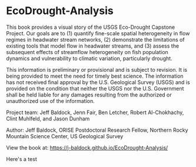 # EcoDrought-Analysis

This book provides a visual story of the USGS Eco-Drought Capstone Project. Our goals are to (1) quantify fine-scale spatial heterogeneity in flow regimes in headwater stream networks, (2) demonstrate the limitations of existing tools that model flow in headwater streams, and (3) assess the subsequent effects of streamflow heterogeneity on fish population dynamics and vulnerability to climatic variation, particularly drought.

This information is preliminary or provisional and is subject to revision. It is being provided to meet the need for timely best science. The information has not received final approval by the U.S. Geological Survey (USGS) and is provided on the condition that neither the USGS nor the U.S. Government shall be held liable for any damages resulting from the authorized or unauthorized use of the information.

Project team: Jeff Baldock, Jenn Fair, Ben Letcher, Robert Al-Chokhachy, Clint Muhlfeld, and Jason Dunham

Author: Jeff Baldock, ORISE Postdoctoral Research Fellow, Northern Rocky Mountain Science Center, US Geological Survey

View the book at: https://j-baldock.github.io/EcoDrought-Analysis/

Here's a test